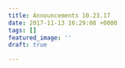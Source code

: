 ```yaml
---
title: Announcements 10.23.17
date: 2017-11-13 16:29:08 +0000
tags: []
featured_image: ''
draft: true

---
```

